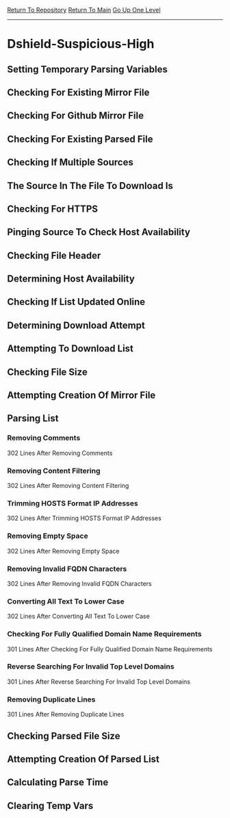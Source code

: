 [Return To Repository](https://github.com/deathbybandaid/piholeparser/)
[Return To Main](https://github.com/deathbybandaid/piholeparser/blob/master/RecentRunLogs/Mainlog.md)
[Go Up One Level](https://github.com/deathbybandaid/piholeparser/blob/master/RecentRunLogs/TopLevelScripts/30-Processing-Blacklists.md)
____________________________________
# Dshield-Suspicious-High
## Setting Temporary Parsing Variables
## Checking For Existing Mirror File
## Checking For Github Mirror File
## Checking For Existing Parsed File
## Checking If Multiple Sources
## The Source In The File To Download Is
## Checking For HTTPS
## Pinging Source To Check Host Availability
## Checking File Header
## Determining Host Availability
## Checking If List Updated Online
## Determining Download Attempt
## Attempting To Download List
## Checking File Size
## Attempting Creation Of Mirror File
## Parsing List
### Removing Comments
302 Lines After Removing Comments
### Removing Content Filtering
302 Lines After Removing Content Filtering
### Trimming HOSTS Format IP Addresses
302 Lines After Trimming HOSTS Format IP Addresses
### Removing Empty Space
302 Lines After Removing Empty Space
### Removing Invalid FQDN Characters
302 Lines After Removing Invalid FQDN Characters
### Converting All Text To Lower Case
302 Lines After Converting All Text To Lower Case
### Checking For Fully Qualified Domain Name Requirements
301 Lines After Checking For Fully Qualified Domain Name Requirements
### Reverse Searching For Invalid Top Level Domains
301 Lines After Reverse Searching For Invalid Top Level Domains
### Removing Duplicate Lines
301 Lines After Removing Duplicate Lines
## Checking Parsed File Size
## Attempting Creation Of Parsed List
## Calculating Parse Time
## Clearing Temp Vars

